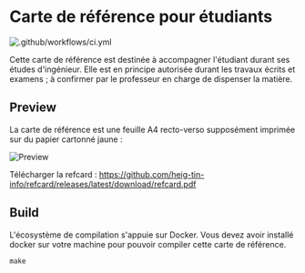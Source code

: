 # Carte de référence pour étudiants

![.github/workflows/ci.yml](https://github.com/heig-tin-info/refcard/workflows/.github/workflows/ci.yml/badge.svg)

Cette carte de référence est destinée à accompagner l'étudiant durant ses études d'ingénieur. Elle est en principe autorisée durant les travaux écrits et examens ; à confirmer par le professeur en charge de dispenser la matière.

## Preview

La carte de référence est une feuille A4 recto-verso supposément imprimée sur du papier cartonné jaune :

![Preview](https://github.com/heig-tin-info/refcard/releases/latest/download/preview.png)

Télécharger la refcard :
https://github.com/heig-tin-info/refcard/releases/latest/download/refcard.pdf

## Build

L'écosystème de compilation s'appuie sur Docker. Vous devez avoir installé docker sur votre machine pour pouvoir compiler cette carte de référence.

```
make
```
